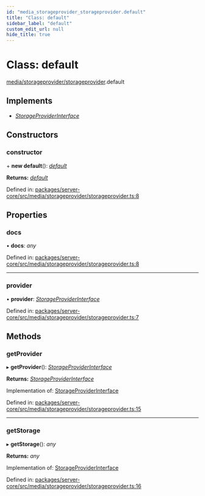 ```yaml
---
id: "media_storageprovider_storageprovider.default"
title: "Class: default"
sidebar_label: "default"
custom_edit_url: null
hide_title: true
---
```


# Class: default

[media/storageprovider/storageprovider](../modules/media_storageprovider_storageprovider.md).default

## Implements

* [*StorageProviderInterface*](../interfaces/media_storageprovider_storageprovider_interface.storageproviderinterface.md)

## Constructors

### constructor

\+ **new default**(): [*default*](media_storageprovider_storageprovider.default.md)

**Returns:** [*default*](media_storageprovider_storageprovider.default.md)

Defined in: [packages/server-core/src/media/storageprovider/storageprovider.ts:8](https://github.com/xr3ngine/xr3ngine/blob/716a06460/packages/server-core/src/media/storageprovider/storageprovider.ts#L8)

## Properties

### docs

• **docs**: *any*

Defined in: [packages/server-core/src/media/storageprovider/storageprovider.ts:8](https://github.com/xr3ngine/xr3ngine/blob/716a06460/packages/server-core/src/media/storageprovider/storageprovider.ts#L8)

___

### provider

• **provider**: [*StorageProviderInterface*](../interfaces/media_storageprovider_storageprovider_interface.storageproviderinterface.md)

Defined in: [packages/server-core/src/media/storageprovider/storageprovider.ts:7](https://github.com/xr3ngine/xr3ngine/blob/716a06460/packages/server-core/src/media/storageprovider/storageprovider.ts#L7)

## Methods

### getProvider

▸ **getProvider**(): [*StorageProviderInterface*](../interfaces/media_storageprovider_storageprovider_interface.storageproviderinterface.md)

**Returns:** [*StorageProviderInterface*](../interfaces/media_storageprovider_storageprovider_interface.storageproviderinterface.md)

Implementation of: [StorageProviderInterface](../interfaces/media_storageprovider_storageprovider_interface.storageproviderinterface.md)

Defined in: [packages/server-core/src/media/storageprovider/storageprovider.ts:15](https://github.com/xr3ngine/xr3ngine/blob/716a06460/packages/server-core/src/media/storageprovider/storageprovider.ts#L15)

___

### getStorage

▸ **getStorage**(): *any*

**Returns:** *any*

Implementation of: [StorageProviderInterface](../interfaces/media_storageprovider_storageprovider_interface.storageproviderinterface.md)

Defined in: [packages/server-core/src/media/storageprovider/storageprovider.ts:16](https://github.com/xr3ngine/xr3ngine/blob/716a06460/packages/server-core/src/media/storageprovider/storageprovider.ts#L16)
